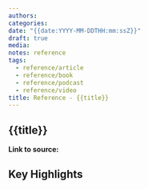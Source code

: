 ```yaml
---
authors:
categories:
date: "{{date:YYYY-MM-DDTHH:mm:ssZ}}"
draft: true
media:
notes: reference
tags:
  - reference/article
  - reference/book
  - reference/podcast
  - reference/video
title: Reference - {{title}}
---
```


## {{title}}

**Link to source:**

## Key Highlights

<!-- Highlights of direct quotes, key points, or insights from the source content -->
